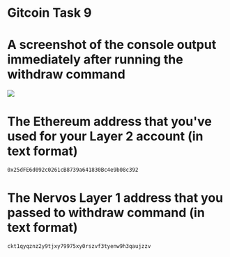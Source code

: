 # Gitcoin Task 9

# A screenshot of the console output immediately after running the withdraw command
<img src="https://github.com/hodlrtodlrfarmr/gitcoin_9/blob/main/withdrawal.png">

# The Ethereum address that you've used for your Layer 2 account (in text format)
```sh
0x25dFE6d092c0261cB8739a641830Bc4e9b08c392
```

# The Nervos Layer 1 address that you passed to withdraw command (in text format)
```sh
ckt1qyqznz2y9tjxy79975xy0rszvf3tyenw9h3qaujzzv
